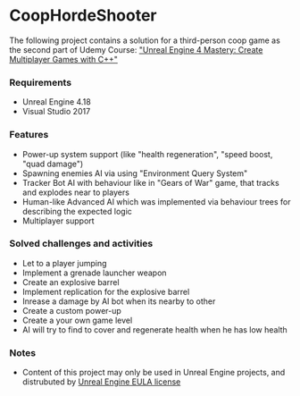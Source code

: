 # CoopHordeShooter

The following project contains a solution for a third-person coop game as the second part of Udemy Course: ["Unreal Engine 4 Mastery: Create Multiplayer Games with C++"](https://www.udemy.com/unrealengine-cpp/)

### Requirements
- Unreal Engine 4.18
- Visual Studio 2017

### Features
- Power-up system support (like "health regeneration", "speed boost, "quad damage")
- Spawning enemies AI via using "Environment Query System"
- Tracker Bot AI with behaviour like in "Gears of War" game, that tracks and explodes near to players
- Human-like Advanced AI which was implemented via behaviour trees for describing the expected logic
- Multiplayer support

### Solved challenges and activities
- Let to a player jumping 
- Implement a grenade launcher weapon
- Create an explosive barrel
- Implement replication for the explosive barrel
- Inrease a damage by AI bot when its nearby to other
- Create a custom power-up
- Create a your own game level
- AI will try to find to cover and regenerate health when he has low health

### Notes
- Content of this project may only be used in Unreal Engine projects, and distrubuted by [Unreal Engine EULA license](https://www.unrealengine.com/en-US/eula)
